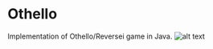 # Othello
Implementation of Othello/Reversei game in Java.
![alt text](https://drive.google.com/open?id=0B2LpfoQifKwCWG1aSk5FQXhGQ1E)
